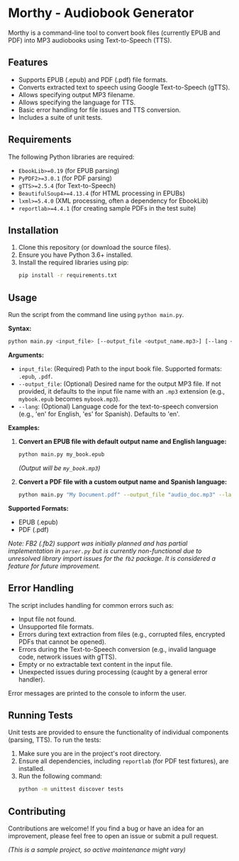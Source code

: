 # Morthy - Audiobook Generator

Morthy is a command-line tool to convert book files (currently EPUB and PDF) into MP3 audiobooks using Text-to-Speech (TTS).

## Features

*   Supports EPUB (.epub) and PDF (.pdf) file formats.
*   Converts extracted text to speech using Google Text-to-Speech (gTTS).
*   Allows specifying output MP3 filename.
*   Allows specifying the language for TTS.
*   Basic error handling for file issues and TTS conversion.
*   Includes a suite of unit tests.

## Requirements

The following Python libraries are required:

*   `EbookLib>=0.19` (for EPUB parsing)
*   `PyPDF2>=3.0.1` (for PDF parsing)
*   `gTTS>=2.5.4` (for Text-to-Speech)
*   `BeautifulSoup4>=4.13.4` (for HTML processing in EPUBs)
*   `lxml>=5.4.0` (XML processing, often a dependency for EbookLib)
*   `reportlab>=4.4.1` (for creating sample PDFs in the test suite)

## Installation

1.  Clone this repository (or download the source files).
2.  Ensure you have Python 3.6+ installed.
3.  Install the required libraries using pip:
    ```bash
    pip install -r requirements.txt
    ```

## Usage

Run the script from the command line using `python main.py`.

**Syntax:**

```bash
python main.py <input_file> [--output_file <output_name.mp3>] [--lang <language_code>]
```

**Arguments:**

*   `input_file`: (Required) Path to the input book file. Supported formats: `.epub`, `.pdf`.
*   `--output_file`: (Optional) Desired name for the output MP3 file. If not provided, it defaults to the input file name with an `.mp3` extension (e.g., `mybook.epub` becomes `mybook.mp3`).
*   `--lang`: (Optional) Language code for the text-to-speech conversion (e.g., 'en' for English, 'es' for Spanish). Defaults to 'en'.

**Examples:**

1.  **Convert an EPUB file with default output name and English language:**
    ```bash
    python main.py my_book.epub
    ```
    *(Output will be `my_book.mp3`)*

2.  **Convert a PDF file with a custom output name and Spanish language:**
    ```bash
    python main.py "My Document.pdf" --output_file "audio_doc.mp3" --lang es
    ```

**Supported Formats:**

*   EPUB (.epub)
*   PDF (.pdf)

*Note: FB2 (.fb2) support was initially planned and has partial implementation in `parser.py` but is currently non-functional due to unresolved library import issues for the `fb2` package. It is considered a feature for future improvement.*

## Error Handling

The script includes handling for common errors such as:

*   Input file not found.
*   Unsupported file formats.
*   Errors during text extraction from files (e.g., corrupted files, encrypted PDFs that cannot be opened).
*   Errors during the Text-to-Speech conversion (e.g., invalid language code, network issues with gTTS).
*   Empty or no extractable text content in the input file.
*   Unexpected issues during processing (caught by a general error handler).

Error messages are printed to the console to inform the user.

## Running Tests

Unit tests are provided to ensure the functionality of individual components (parsing, TTS). To run the tests:

1.  Make sure you are in the project's root directory.
2.  Ensure all dependencies, including `reportlab` (for PDF test fixtures), are installed.
3.  Run the following command:
    ```bash
    python -m unittest discover tests
    ```

## Contributing

Contributions are welcome! If you find a bug or have an idea for an improvement, please feel free to open an issue or submit a pull request.

*(This is a sample project, so active maintenance might vary)*
